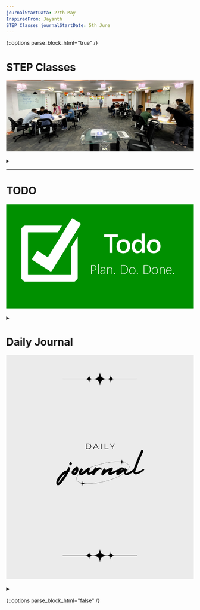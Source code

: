 ```yaml
---
journalStartData: 27th May
InspiredFrom: Jayanth
STEP Classes journalStartDate: 5th June
---
```


{::options parse_block_html="true" /}

# STEP Classes

<p align="center">
<img src = "./pictures/visionWorkshop.jpeg">
</p>

<details><summary markdown = "span"></summary>

# Jun 4

- asyn file read

</details>

---

# TODO

<p align="center">
<img src = "./pictures/todo.jpeg">
</p>

<details><summary markdown = "span"></summary>

- wc using classes

</details>

# Daily Journal

<p align="center">
<img src = "./pictures/dailyJournal.jpeg" width="600" height="600">
</p>

<details><summary markdown = "span"></summary>

1. [May 27](#may-27)
2. [May 28](#may-28)
3. [May 30](#may-30)
4. [Jun 1](#jun-1)
5. [Jun 2](#jun-2)

# Jun 2

- Tags in md
  - heading and summary tag
- Github pages
  - entry file name :-
    - index.md
    - README.md
    - index.html
- Further we can link other pages in entry page
- Started developing interests in Creative coding.[link here](https://youtube.com/playlist?list=PLUG_f-krxzVrRCOjGFwOuYj3QarVfPWXK)
- Got a MIT playlist on Deep Learning.[link here](https://youtube.com/playlist?list=PLUG_f-krxzVrRCOjGFwOuYj3QarVfPWXK)

# Jun 1

- Installed and created first file in Obsidian
- Inspired by Nitin
- Write purpose of a task before starting it

# May 30

- Ppt by Lakshmi and Subhash
- Account name:- Atlassian
- Ppt by Nitin and Manikantha
- Account Name:- E4R
- Project of ...
  - Nitin -> Yaska
- Nitin followed Getting Things Done during his project for tracking his todos
- Tracking every learning, note things while learning

# May 28

morning learnings

- how to test callbacks
- send a spy function to capture the callback reference
- call the callback from outside and test the working of it
- implemented in testing `readFromFiles` and `readFromStdin`

evening learnings

- `console.log` is not a bound function while `process.stdout.write` is a bound method
- generally methods are not easy to pass while fns are
- `console.log` fn does not have a state while `process.stdout` has its own state which it maintains
- that's why when we pass process.stdout, it doesn't have a state
- this is determined on how a method is called

- Jayanth's example for the same

<details><summary markdown="span"> code snippet </summary>
  
  ```js 
  const identity = (x) => x;
  const doSomething = (f) => f(identity);

doSomething([1, 2, 3].map);

````
</details>

- how is process.stdout.write a bounded fn?

- started testing closures
- got a way to test closures of `wc()`. Have to verify from ashish

---

# May 27

- started testing reader functions of wc

- Dheeraj told to identify external dependencies by seeing which part of our logic need external
  functions and to inject that part from outside

- Swamiji's session on IOC

- yesterday we made io, repl and calculator classes
- today he tested all classes using dependency injection
- created spy function

<details><summary markdown="span"> code snippet </summary>

```js
const createSpyFunction = () => {
let callCount = 0;
const fn = (...args) => {
  fn.calls = [...(fn.calls || []), ...args];
  callCount++;
};

fn.wasCalledOnce = (arg) => callCount === 1 && fn.calls[0] === arg;
fn.wasCalledTwice = () => callCount === 2;
return fn;
};
````

```js
const renderer = createSpyFunction();
const calc = new Calculator();
calc.render(renderer);
assert.ok(renderer.wasCalledOnce(0));
```

</details>

- We want to make every unit independently testable
- That's why we mock external dependencies and inject to the tested functions
- Especially the asynchronous functions we want to mock
- eg. setInterval, clearInterval, process.stdin, process.stdout, fs, stdin.\_readable.stopped = true
- 3 ways to inject dependencies :- - through constructor - through function parameters - through setters

<details><summary markdown="span"> code snippet </summary>

```js
describe.skip;
describe.only; // node --test run-only
beforeEach(() => {
  const write = createSpyFunction();
});
```

</details>

- beforeEach is called before each it under the describe
- before() is called only after entering into the current describe
- similary we have after()
- before and after are used to setting something before testing and clearing before leaving

- we write test reversely as we write code

* Jayanth's example of IOC:
  - Games wallpaper settings
  - Levels in a game
  - Configuration of vimrc
  - IOC gives control to the callee from the called function

</details>

{::options parse_block_html="false" /}
